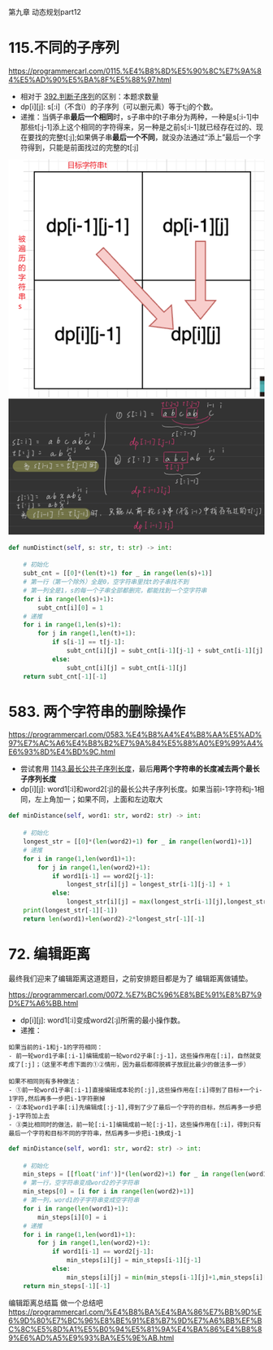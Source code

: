 第九章 动态规划part12

# 115.不同的子序列 


https://programmercarl.com/0115.%E4%B8%8D%E5%90%8C%E7%9A%84%E5%AD%90%E5%BA%8F%E5%88%97.html

- 相对于 [392.判断子序列](./0821dp.md)的区别：本题求数量
- dp[i][j]: s[:i]（不含i）的子序列（可以删元素）等于t[:j](不含j)的个数。
- 递推：当俩子串**最后一个相同**时，s子串中的t子串分为两种，一种是s[:i-1]中那些t[:j-1]添上这个相同的字符得来，另一种是之前s[:i-1]就已经存在过的、现在要找的完整t[:j];如果俩子串**最后一个不同**，就没办法通过“添上”最后一个字符得到，只能是前面找过的完整的t[:j]
 
![递推示意](image-23.png)
![alt text](ad4f3f112def7de87748472beb1597c.jpg)

```py
def numDistinct(self, s: str, t: str) -> int:

    # 初始化
    subt_cnt = [[0]*(len(t)+1) for _ in range(len(s)+1)]
    # 第一行（第一个除外）全是0，空字符串里找t的子串找不到
    # 第一列全是1，s的每一个子串全部都删完，都能找到一个空字符串
    for i in range(len(s)+1):
        subt_cnt[i][0] = 1
    # 递推
    for i in range(1,len(s)+1):
        for j in range(1,len(t)+1):
            if s[i-1] == t[j-1]:
                subt_cnt[i][j] = subt_cnt[i-1][j-1] + subt_cnt[i-1][j]
            else:
                subt_cnt[i][j] = subt_cnt[i-1][j]
    return subt_cnt[-1][-1]
```

# 583. 两个字符串的删除操作 


https://programmercarl.com/0583.%E4%B8%A4%E4%B8%AA%E5%AD%97%E7%AC%A6%E4%B8%B2%E7%9A%84%E5%88%A0%E9%99%A4%E6%93%8D%E4%BD%9C.html

- 尝试套用 [1143.最长公共子序列长度](./0821dp.md)，最后**用两个字符串的长度减去两个最长子序列长度**
- dp[i][j]: word1[:i]和word2[:j]的最长公共子序列长度。如果当前i-1字符和j-1相同，左上角加一；如果不同，上面和左边取大

```py
def minDistance(self, word1: str, word2: str) -> int:

    # 初始化
    longest_str = [[0]*(len(word2)+1) for _ in range(len(word1)+1)]
    # 递推
    for i in range(1,len(word1)+1):
        for j in range(1,len(word2)+1):
            if word1[i-1] == word2[j-1]:
                longest_str[i][j] = longest_str[i-1][j-1] + 1
            else:
                longest_str[i][j] = max(longest_str[i-1][j],longest_str[i][j-1])
    print(longest_str[-1][-1])
    return len(word1)+len(word2)-2*longest_str[-1][-1]
```

# 72. 编辑距离 

最终我们迎来了编辑距离这道题目，之前安排题目都是为了 编辑距离做铺垫。 

https://programmercarl.com/0072.%E7%BC%96%E8%BE%91%E8%B7%9D%E7%A6%BB.html  
- dp[i][j]: word1[:i]变成word2[:j]所需的最小操作数。
- 递推：
```
如果当前的i-1和j-1的字符相同：
- 前一轮word1子串[:i-1]编辑成前一轮word2子串[:j-1]，这些操作用在[:i]，自然就变成了[:j]；（这里不考虑下面的①②情形，因为最后都得脱裤子放屁比最少的做法多一步）

如果不相同则有多种做法：
- ①前一轮word1子串[:i-1]直接编辑成本轮的[:j],这些操作用在[:i]得到了目标+一个i-1字符,然后再多一步把i-1字符删掉
- ②本轮word1子串[:i]先编辑成[:j-1],得到了少了最后一个字符的目标，然后再多一步把j-1字符加上去
- ③类比相同时的做法，前一轮[:i-1]编辑成前一轮[:j-1]，这些操作用在[:i]，得到只有最后一个字符和目标不同的字符串，然后再多一步把i-1换成j-1
```
```py
def minDistance(self, word1: str, word2: str) -> int:

    # 初始化
    min_steps = [[float('inf')]*(len(word2)+1) for _ in range(len(word1)+1)]
    # 第一行，空字符串变成word2的子字符串
    min_steps[0] = [i for i in range(len(word2)+1)]
    # 第一列，word1的子字符串变成空字符串
    for i in range(len(word1)+1):
        min_steps[i][0] = i
    # 递推
    for i in range(1,len(word1)+1):
        for j in range(1,len(word2)+1):
            if word1[i-1] == word2[j-1]:
                min_steps[i][j] = min_steps[i-1][j-1]
            else:
                min_steps[i][j] = min(min_steps[i-1][j]+1,min_steps[i][j-1]+1,min_steps[i-1][j-1]+1)
    return min_steps[-1][-1]
```

 编辑距离总结篇 
做一个总结吧
https://programmercarl.com/%E4%B8%BA%E4%BA%86%E7%BB%9D%E6%9D%80%E7%BC%96%E8%BE%91%E8%B7%9D%E7%A6%BB%EF%BC%8C%E5%8D%A1%E5%B0%94%E5%81%9A%E4%BA%86%E4%B8%89%E6%AD%A5%E9%93%BA%E5%9E%AB.html  

